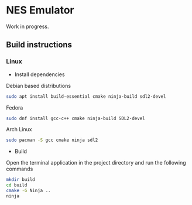 # NES Emulator
Work in progress.

## Build instructions
### Linux
* Install dependencies

Debian based distributions
```bash
sudo apt install build-essential cmake ninja-build sdl2-devel
```
Fedora
```bash
sudo dnf install gcc-c++ cmake ninja-build SDL2-devel
```
Arch Linux
```bash
sudo pacman -S gcc cmake ninja sdl2
```

* Build

Open the terminal application in the project directory and run the following commands
```bash
mkdir build
cd build
cmake -G Ninja ..
ninja
```
